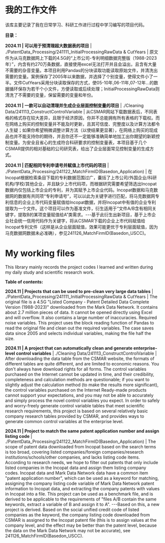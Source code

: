 # 我的工作文件

该库主要记录了我在日常学习、科研工作进行过程中学习编写的项目代码。


**目录：**

**2024.11  |  可以用于预清理超大数据表的项目**  |  ./PatentData_Processing/241111_InitialProcessingRawData & CutYears  |   原文件为从马克数据网上下载的4.5G的“上市公司-专利明细数据完整版（1988-2023年）”，内含有约270万条数据，直接使用excel无法打开并且会溢出，且含有大量不需要的杂音变量。本项目利用Pandas的分块读取功能读取原始文件，并清洗出需要的变量。案例保存了2005年以来数据，并选择了个别变量，使得文件小了一半。文件CutYears采用分块读取保存的方式，使05-10年,06-11年,07-12年...的数据循环保存为若干个小文件，方便读取或后续处理；InitialProcessingRawData则清洗了不需要的变量，保留需要的变量和年份。

**2024.11  |  一款可以自动清理并生成企业层面控制变量的项目**  |  ./Cleaning Data/241113_ConstructControlVariable  |   从CSMAR网站下载数据表后，不同表格的格式存在较大差异，且限于经济原因，你并不总能拥有所有表格的下载权。而在网络上购买的控制变量并不能及时更新，且其可信度、完整度以及计算方法都令人生疑；如果你希望稍微调整计算方法（以使结果更显著），在网络上购买的现成品也并不能支持你的期待，并且你还不一定能够准确简单地加工出你期望的新颖控制变量。为安全且省心的生成符合科研要求的控制变量表，本项目基于几个CSMAR提供的相对基础的公司研究表，给出了企业层面常见控制变量的生成方式。

**2024.11  |  匹配相同专利申请号并赋值上市代码的项目**  |  ./PatentData_Processing/241122_MatchFirmID(Basedon_Application)  |   在Incopat根据检索条目下载的专利数据范围过广，囊括了上市公司/外国企业/科研机构/学校/其他企业，并且缺少上市代码项，而根据研究需要希望筛选出Incopat数据内仅包括上市企业的专利，并为其赋予上市企业代码。Incopat数据和马克数据网的数据有共同项“专利申请号”，可以以此为关键字进行匹配，将马克数据网专利信息的企业上市代码变量赋值给Incopat数据，并将Incopat中有值的企业专利提取为一个文件。这个项目可以作为基准文件，衍生适用于“文件A/B含有相同关键字，提取B的某项变量赋值给A”类需求。---基于此衍生出新项目，基于上市企业社会统一信用代码作为关键字，将从CSMAR下载的企业上市代码赋值给Incopat专利文件（这样是从企业层面赋值，效果可能更优于专利层面赋值，因为马克数据网数据未必准确），参见241126_MatchFirmID(Basedon_USCC)。

# My working files

This library mainly records the project codes I learned and written during my daily study and scientific research work.


**Table of contents:**

**2024.11 | Projects that can be used to pre-clean very large data tables**  |  ./PatentData_Processing/241111_InitialProcessingRawData & CutYears  |  The original file is a 4.5G "Listed Company - Patent Detailed Data Complete Version (1988-2023)" downloaded from the Mark Data Network. It contains about 2.7 million pieces of data. It cannot be opened directly using Excel and will overflow. It also contains a large number of inaccuracies. Required noise variables. This project uses the block reading function of Pandas to read the original file and clean out the required variables. The case saves data since 2005 and selects individual variables, making the file half the size.

**2024.11  |  A project that can automatically clean and generate enterprise-level control variables**  |  ./Cleaning Data/241113_ConstructControlVariable  |  After downloading the data table from the CSMAR website, the formats of different tables are quite different, and are limited to economic reasons. You don't always have download rights for all forms. The control variables purchased on the Internet cannot be updated in time, and their credibility, completeness and calculation methods are questionable; if you want to slightly adjust the calculation method (to make the results more significant), the control variables purchased on the Internet Ready-made products cannot support your expectations, and you may not be able to accurately and simply process the novel control variables you expect. In order to safely and worry-freely generate control variable tables that meet scientific research requirements, this project is based on several relatively basic company research tables provided by CSMAR, and provides ways to generate common control variables at the enterprise level.

**2024.11 | Project to match the same patent application number and assign listing code** | ./PatentData_Processing/241122_MatchFirmID(Basedon_Application) | The scope of patent data downloaded from Incopat based on the search terms is too broad, covering listed companies/foreign companies/research institutions/schools/other companies, and lacks listing code items. According to research needs, we hope to filter out patents that only include listed companies in the Incopat data and assign them listing company codes. Incopat data and Mark Data Network data have a common item "patent application number", which can be used as a keyword for matching, assigning the company listing code variable of Mark Data Network patent information to Incopat data, and extracting the company patents with values ​​in Incopat into a file. This project can be used as a benchmark file, and is derived to be applicable to the requirements of "files A/B contain the same keywords, extract a variable of B and assign it to A". ---Based on this, a new project is derived. Based on the social unified credit code of listed companies as the keyword, the company listing code downloaded from CSMAR is assigned to the Incopat patent file (this is to assign values ​​at the company level, and the effect may be better than the patent level, because the data on the Mark Data Network may not be accurate), see 241126_MatchFirmID(Basedon_USCC).
